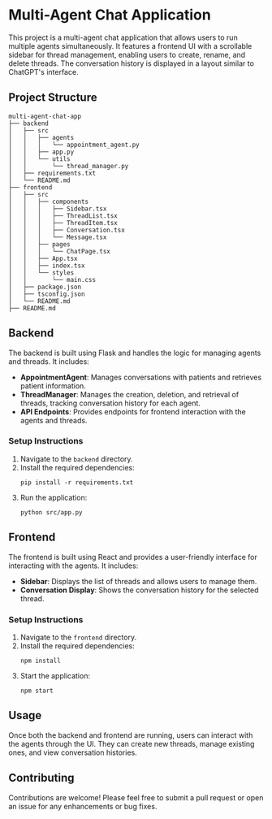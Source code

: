 # Multi-Agent Chat Application

This project is a multi-agent chat application that allows users to run multiple agents simultaneously. It features a frontend UI with a scrollable sidebar for thread management, enabling users to create, rename, and delete threads. The conversation history is displayed in a layout similar to ChatGPT's interface.

## Project Structure

```
multi-agent-chat-app
├── backend
│   ├── src
│   │   ├── agents
│   │   │   └── appointment_agent.py
│   │   ├── app.py
│   │   └── utils
│   │       └── thread_manager.py
│   ├── requirements.txt
│   └── README.md
├── frontend
│   ├── src
│   │   ├── components
│   │   │   ├── Sidebar.tsx
│   │   │   ├── ThreadList.tsx
│   │   │   ├── ThreadItem.tsx
│   │   │   ├── Conversation.tsx
│   │   │   └── Message.tsx
│   │   ├── pages
│   │   │   └── ChatPage.tsx
│   │   ├── App.tsx
│   │   ├── index.tsx
│   │   └── styles
│   │       └── main.css
│   ├── package.json
│   ├── tsconfig.json
│   └── README.md
├── README.md
```

## Backend

The backend is built using Flask and handles the logic for managing agents and threads. It includes:

- **AppointmentAgent**: Manages conversations with patients and retrieves patient information.
- **ThreadManager**: Manages the creation, deletion, and retrieval of threads, tracking conversation history for each agent.
- **API Endpoints**: Provides endpoints for frontend interaction with the agents and threads.

### Setup Instructions

1. Navigate to the `backend` directory.
2. Install the required dependencies:
   ```
   pip install -r requirements.txt
   ```
3. Run the application:
   ```
   python src/app.py
   ```

## Frontend

The frontend is built using React and provides a user-friendly interface for interacting with the agents. It includes:

- **Sidebar**: Displays the list of threads and allows users to manage them.
- **Conversation Display**: Shows the conversation history for the selected thread.

### Setup Instructions

1. Navigate to the `frontend` directory.
2. Install the required dependencies:
   ```
   npm install
   ```
3. Start the application:
   ```
   npm start
   ```

## Usage

Once both the backend and frontend are running, users can interact with the agents through the UI. They can create new threads, manage existing ones, and view conversation histories.

## Contributing

Contributions are welcome! Please feel free to submit a pull request or open an issue for any enhancements or bug fixes.